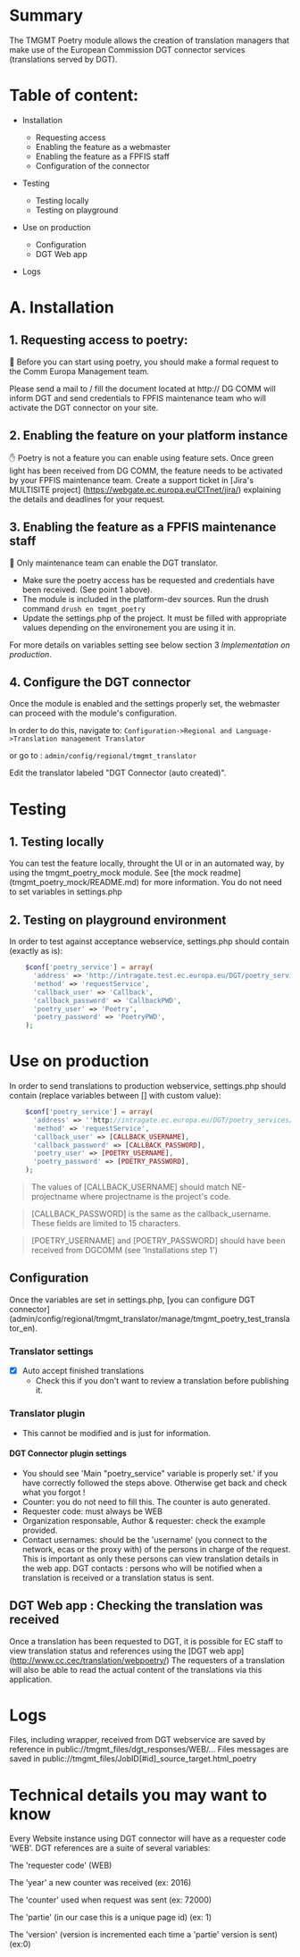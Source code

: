 # Summary

The TMGMT Poetry module allows the creation of translation managers
that make use of the European Commission DGT connector services
(translations served by DGT).

Table of content:
=================
- Installation
  - Requesting access
  - Enabling the feature as a webmaster
  - Enabling the feature as a FPFIS staff
  - Configuration of the connector

- Testing
  - Testing locally
  - Testing on playground

- Use on production
  - Configuration
  - DGT Web app

- Logs

# A. Installation

## 1. Requesting access to poetry:
:pray: Before you can start using poetry, you should make a formal request to the Comm
Europa Management team.

Please send a mail to / fill the document located at http://
DG COMM will inform DGT and send credentials to FPFIS maintenance team who will
activate the DGT connector on your site.

## 2. Enabling the feature on your platform instance
:hand: Poetry is not a feature you can enable using feature sets.
Once green light has been received from DG COMM, the feature needs to be
activated by your FPFIS maintenance team.  Create a support ticket in [Jira's
MULTISITE project] (https://webgate.ec.europa.eu/CITnet/jira/) explaining the
details and deadlines for your request.

## 3. Enabling the feature as a FPFIS maintenance staff
:construction_worker: Only maintenance team can enable the DGT translator.
* Make sure the poetry access has be requested and credentials have been
received. (See point 1 above).
* The module is included in the platform-dev sources. Run the drush command
```drush en tmgmt_poetry```
* Update the settings.php of the project. It must be filled with appropriate
values depending on the environement you are using it in.

For more details on variables setting see below section 3 *Implementation on
production*.

## 4. Configure the DGT connector
Once the module is enabled and the settings properly set, the webmaster can
proceed with the module's configuration.

In order to do this, navigate to:
``` Configuration->Regional and Language->Translation management Translator ```

or go to :
``` admin/config/regional/tmgmt_translator ```

Edit the translator labeled "DGT Connector (auto created)".


# Testing

## 1. Testing locally

You can test the feature locally, throught the UI or in an automated way, by
using the tmgmt_poetry_mock module.
See [the mock readme] (tmgmt_poetry_mock/README.md) for more information.
You do not need to set variables in settings.php

## 2. Testing on playground environment

In order to test against acceptance webservice, settings.php should contain
(exactly as is):

```php
    $conf['poetry_service'] = array(
      'address' => 'http://intragate.test.ec.europa.eu/DGT/poetry_services/components/poetry.cfc?wsdl',
      'method' => 'requestService',
      'callback_user' => 'Callback',
      'callback_password' => 'CallbackPWD',
      'poetry_user' => 'Poetry',
      'poetry_password' => 'PoetryPWD',
    );
```

# Use on production

In order to send translations to production webservice, settings.php should
contain (replace variables between [] with custom value):

```php
    $conf['poetry_service'] = array(
      'address' => ''http://intragate.ec.europa.eu/DGT/poetry_services/components/poetry.cfc?wsdl',
      'method' => 'requestService',
      'callback_user' => [CALLBACK_USERNAME],
      'callback_password' => [CALLBACK_PASSWORD],
      'poetry_user' => [POETRY_USERNAME],
      'poetry_password' => [POETRY_PASSWORD],
    );
```

> The values of [CALLBACK_USERNAME] should match NE-projectname where
projectname is the project's code.

> [CALLBACK_PASSWORD] is the same as the callback_username.
> These fields are limited to 15 characters.


>[POETRY_USERNAME] and [POETRY_PASSWORD] should have been received from
DGCOMM (see 'Installations step 1')

## Configuration

Once the variables are set in settings.php, [you can configure DGT connector]
(admin/config/regional/tmgmt_translator/manage/tmgmt_poetry_test_translator_en).
 ### Translator settings
 - [x] Auto accept finished translations
   - Check this if you don't want to review a translation before publishing it.
 ### Translator plugin
 - This cannot be modified and is just for information.

 #### DGT Connector plugin settings
  - You should see 'Main "poetry_service" variable is properly set.' if you have
  correctly followed the steps above. Otherwise get back and check what you
  forgot !
  - Counter: you do not need to fill this. The counter is auto generated.
  - Requester code: must always be WEB
  - Organization responsable, Author & requester: check the example provided.
  - Contact usernames: should be the 'username' (you connect to the network,
  ecas or the proxy with) of the persons in charge of the request.
  This is important as only these persons can view translation details in the
  web app.
  DGT contacts : persons who will be notified when a translation is received or
  a translation status is sent.

## DGT Web app : Checking the translation was received

Once a translation has been requested to DGT, it is possible for EC staff to
view translation status and references using the [DGT web app]
(http://www.cc.cec/translation/webpoetry/)
The requesters of a translation will also be able to read the actual content
of the translations via this application.

Logs
====

Files, including wrapper, received from DGT webservice are saved by reference in
public://tmgmt_files/dgt_responses/WEB/...
Files messages are saved in
public://tmgmt_files/JobID[#id]_source_target.html_poetry

Technical details you may want to know
======================================
Every Website instance using DGT connector will have as a requester code 'WEB'.
DGT references are a suite of several variables:

The 'requester code'  (WEB)

The 'year' a new counter was received (ex: 2016)

The 'counter' used when request was sent (ex: 72000)

The 'partie' (in our case this is a unique page id) (ex: 1)

The 'version' (version is incremented each time a 'partie' version is sent)
(ex:0)
